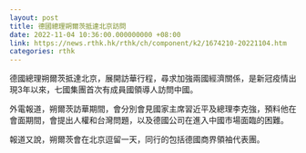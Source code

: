```yaml
---
layout: post
title: 德國總理朔爾茨抵達北京訪問
date: 2022-11-04 10:36:00.000000000 +08:00
link: https://news.rthk.hk/rthk/ch/component/k2/1674210-20221104.htm
categories: rthk
---
```


德國總理朔爾茨抵達北京，展開訪華行程，尋求加強兩國經濟關係，是新冠疫情出現3年以來，七國集團首次有成員國領導人訪問中國。

外電報道，朔爾茨訪華期間，會分別會見國家主席習近平及總理李克強，預料他在會面期間，會提出人權和台灣問題，以及德國公司在進入中國市場面臨的困難。

報道又說，朔爾茨會在北京逗留一天，同行的包括德國商界領袖代表團。
